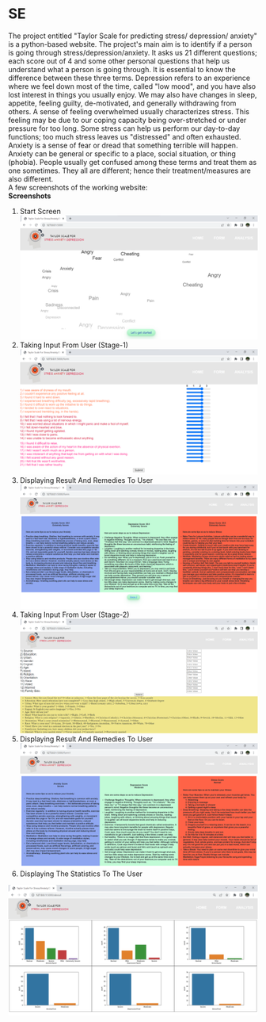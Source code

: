 # SE
The project entitled "Taylor Scale for predicting stress/ depression/ anxiety" is a python-based website. The project's main aim is to identify if a person is going through stress/depression/anxiety. It asks us 21 different questions; each score out of 4 and some other personal questions that help us understand what a person is going through. It is essential to know the difference between these three terms. 
Depression refers to an experience where we feel down most of the time, called "low mood", and you have also lost interest in things you usually enjoy. We may also have changes in sleep, appetite, feeling guilty, de-motivated, and generally withdrawing from others.
A sense of feeling overwhelmed usually characterizes stress. This feeling may be due to our coping capacity being over-stretched or under pressure for too long. Some stress can help us perform our day-to-day functions; too much stress leaves us "distressed" and often exhausted.
Anxiety is a sense of fear or dread that something terrible will happen. Anxiety can be general or specific to a place, social situation, or thing (phobia). 
People usually get confused among these terms and treat them as one sometimes. They all are different; hence their treatment/measures are also different.<br>
A few screenshots of the working website:<br>
<b>Screenshots</b><br>
1) Start Screen<br>
<img src="1.png"><br>
2) Taking Input From User (Stage-1)<br>
<img src="2.png"><br>
3) Displaying Result And Remedies To User<br>
<img src="3.png"><br>
4) Taking Input From User (Stage-2)<br>
<img src="4.png"><br>
5) Displaying Result And Remedies To User<br>
<img src="5.png"><br>
6) Displaying The Statistics To The User<br>
<img src="6.png">
